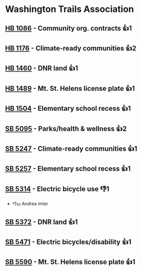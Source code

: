 # Washington Trails Association

## [HB 1086](/bill/2023-24/hb/1086/) - Community org. contracts 👍1  

## [HB 1176](/bill/2023-24/hb/1176/) - Climate-ready communities 👍2  

## [HB 1460](/bill/2023-24/hb/1460/) - DNR land 👍1  

## [HB 1489](/bill/2023-24/hb/1489/) - Mt. St. Helens license plate 👍1  

## [HB 1504](/bill/2023-24/hb/1504/) - Elementary school recess 👍1  

## [SB 5095](/bill/2023-24/sb/5095/) - Parks/health & wellness 👍2  

## [SB 5247](/bill/2023-24/sb/5247/) - Climate-ready communities 👍1  

## [SB 5257](/bill/2023-24/sb/5257/) - Elementary school recess 👍1  

## [SB 5314](/bill/2023-24/sb/5314/) - Electric bicycle use  👎1 
* 👎💵 Andrea Imler

## [SB 5372](/bill/2023-24/sb/5372/) - DNR land 👍1  

## [SB 5471](/bill/2023-24/sb/5471/) - Electric bicycles/disability 👍1  

## [SB 5590](/bill/2023-24/sb/5590/) - Mt. St. Helens license plate 👍1  
